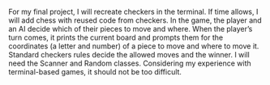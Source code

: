 For my final project, I will recreate checkers in the terminal. If time allows, I will add chess with reused code from checkers. In the game, the player and an AI decide which of their pieces to move and where. When the player’s turn comes, it prints the current board and prompts them for the coordinates (a letter and number) of a piece to move and where to move it. Standard checkers rules decide the allowed moves and the winner. I will need the Scanner and Random classes. Considering my experience with terminal-based games, it should not be too difficult.